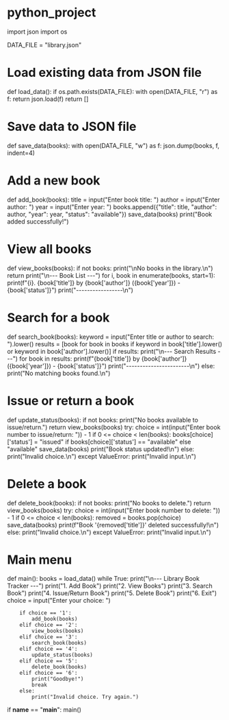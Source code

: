 # python_project

import json
import os

DATA_FILE = "library.json"

# Load existing data from JSON file
def load_data():
    if os.path.exists(DATA_FILE):
        with open(DATA_FILE, "r") as f:
            return json.load(f)
    return []

# Save data to JSON file
def save_data(books):
    with open(DATA_FILE, "w") as f:
        json.dump(books, f, indent=4)

# Add a new book
def add_book(books):
    title = input("Enter book title: ")
    author = input("Enter author: ")
    year = input("Enter year: ")
    books.append({"title": title, "author": author, "year": year, "status": "available"})
    save_data(books)
    print("Book added successfully!")

# View all books
def view_books(books):
    if not books:
        print("\nNo books in the library.\n")
        return
    print("\n--- Book List ---")
    for i, book in enumerate(books, start=1):
        print(f"{i}. {book['title']} by {book['author']} ({book['year']}) - {book['status']}")
    print("-----------------\n")

# Search for a book
def search_book(books):
    keyword = input("Enter title or author to search: ").lower()
    results = [book for book in books if keyword in book['title'].lower() or keyword in book['author'].lower()]
    if results:
        print("\n--- Search Results ---")
        for book in results:
            print(f"{book['title']} by {book['author']} ({book['year']}) - {book['status']}")
        print("-----------------------\n")
    else:
        print("No matching books found.\n")

# Issue or return a book
def update_status(books):
    if not books:
        print("No books available to issue/return.")
        return
    view_books(books)
    try:
        choice = int(input("Enter book number to issue/return: ")) - 1
        if 0 <= choice < len(books):
            books[choice]['status'] = "issued" if books[choice]['status'] == "available" else "available"
            save_data(books)
            print("Book status updated!\n")
        else:
            print("Invalid choice.\n")
    except ValueError:
        print("Invalid input.\n")

# Delete a book
def delete_book(books):
    if not books:
        print("No books to delete.")
        return
    view_books(books)
    try:
        choice = int(input("Enter book number to delete: ")) - 1
        if 0 <= choice < len(books):
            removed = books.pop(choice)
            save_data(books)
            print(f"Book '{removed['title']}' deleted successfully!\n")
        else:
            print("Invalid choice.\n")
    except ValueError:
        print("Invalid input.\n")

# Main menu
def main():
    books = load_data()
    while True:
        print("\n--- Library Book Tracker ---")
        print("1. Add Book")
        print("2. View Books")
        print("3. Search Book")
        print("4. Issue/Return Book")
        print("5. Delete Book")
        print("6. Exit")
        choice = input("Enter your choice: ")
        
        if choice == '1':
            add_book(books)
        elif choice == '2':
            view_books(books)
        elif choice == '3':
            search_book(books)
        elif choice == '4':
            update_status(books)
        elif choice == '5':
            delete_book(books)
        elif choice == '6':
            print("Goodbye!")
            break
        else:
            print("Invalid choice. Try again.")

if __name__ == "__main__":
    main()

